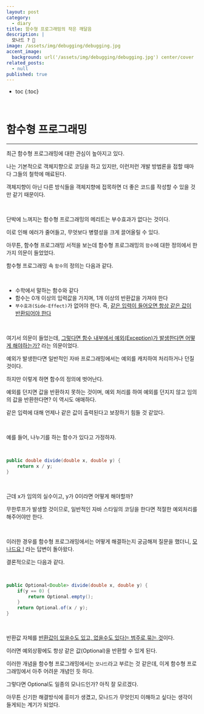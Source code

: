 ```yaml
---
layout: post
category:
  - diary
title: 함수형 프로그래밍의 작은 깨달음
description: |
  모나드 ? 🤔
image: /assets/img/debugging/debugging.jpg
accent_image:
  background: url('/assets/img/debugging/debugging.jpg') center/cover
related_posts:
  - null
published: true
---
```


* toc
{:toc}
  
<br />

# 함수형 프로그래밍

---

최근 함수형 프로그래밍에 대한 관심이 높아지고 있다.

나는 기본적으로 객체지향으로 코딩을 하고 있지만, 이런저런 개발 방법론을 접할 때마다 그들의 철학에 매료된다.

객체지향이 아닌 다른 방식들을 객체지향에 접목하면 더 좋은 코드를 작성할 수 있을 것만 같기 때문이다.

<br />

단박에 느껴지는 함수형 프로그래밍의 메리트는 부수효과가 없다는 것이다.

이로 인해 에러가 줄어들고, 무엇보다 병렬성을 크게 끌어올릴 수 있다.

아무튼, 함수형 프로그래밍 서적을 보는데 함수형 프로그래밍의 `함수`에 대한 정의에서 한 가지 의문이 들었었다.

함수형 프로그래밍 속 `함수`의 정의는 다음과 같다.

<br />

- 수학에서 말하는 함수와 같다
- 함수는 0개 이상의 입력값을 가지며, 1개 이상의 반환값을 가져야 한다
- `부수효과(Side-Effect)`가 없어야 한다. 즉, <u>같은 입력이 들어오면 항상 같은 값이 반환되어야 한다</u>

<br />

여기서 의문이 들었는데, <u>그렇다면 함수 내부에서 예외(Exception)가 발생한다면 어떻게 해야하는가?</u> 라는 의문이었다.

예외가 발생한다면 일반적인 자바 프로그래밍에서는 예외를 캐치하여 처리하거나 던질것이다.

하지만 이렇게 하면 함수의 정의에 벗어난다.

예외를 던지면 값을 반환하지 못하는 것이며, 예외 처리를 하여 예외를 던지지 않고 임의의 값을 반환한다면? 이 역시도 애매하다.

같은 입력에 대해 언제나 같은 값이 출력된다고 보장하기 힘들 것 같았다.

<br />

예를 들어, 나누기를 하는 함수가 있다고 가정하자.

<br />

```java
public double divide(double x, double y) {
    return x / y; 
}
```

<br />

근데 x가 임의의 실수이고, y가 0이라면 어떻게 해야할까?

무한루프가 발생할 것이므로, 일반적인 자바 스타일의 코딩을 한다면 적절한 예외처리를 해주어야만 한다.

<br />

이러한 경우를 함수형 프로그래밍에서는 어떻게 해결하는지 궁금해져 질문을 했더니, <u>모나드요 !</u> 라는 답변이 돌아왔다.

결론적으로는 다음과 같다.

<br />

```java
public Optional<Double> divide(double x, double y) {
    if(y == 0) {
        return Optional.empty();
    }
    return Optional.of(x / y); 
}
```

<br />

반환값 자체를 <u>반환값이 있을수도 있고, 없을수도 있다는 범주로 묶는 것</u>이다.

이러면 예외상황에도 항상 같은 값(Optional)을 반환할 수 있게 된다.

이러한 개념을 함수형 프로그래밍에서는 `모나드`라고 부르는 것 같은데, 이게 함수형 프로그래밍에서 아주 어려운 개념인 듯 하다.

그렇다면 Optional도 일종의 모나드인가? 아직 잘 모르겠다.

아무튼 신기한 해결방식에 흥미가 생겼고, 모나드가 무엇인지 이해하고 싶다는 생각이 들게되는 계기가 되었다.

<br />

